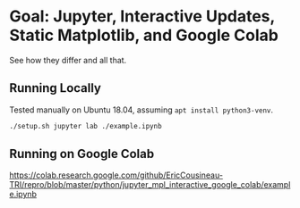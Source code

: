 # Goal: Jupyter, Interactive Updates, Static Matplotlib, and Google Colab

See how they differ and all that.

## Running Locally

Tested manually on Ubuntu 18.04, assuming `apt install python3-venv`.

```sh
./setup.sh jupyter lab ./example.ipynb
```

## Running on Google Colab

https://colab.research.google.com/github/EricCousineau-TRI/repro/blob/master/python/jupyter_mpl_interactive_google_colab/example.ipynb
